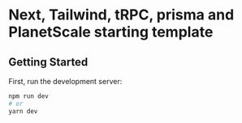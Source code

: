 # Next, Tailwind, tRPC, prisma and PlanetScale starting template

## Getting Started

First, run the development server:

```bash
npm run dev
# or
yarn dev
```
